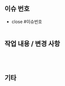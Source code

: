 ## 이슈 번호 <!-- 이슈 번호 작성해주세요 ! ex) #1 -->
- close #이슈번호
<br><br>

## 작업 내용 / 변경 사항

<br><br>

## 기타 <!-- ppt에 따로 적을만한 사항이나, 따로 코드리뷰가 필요한 부분 있으시면 적어주세요 -->

<br><br>
